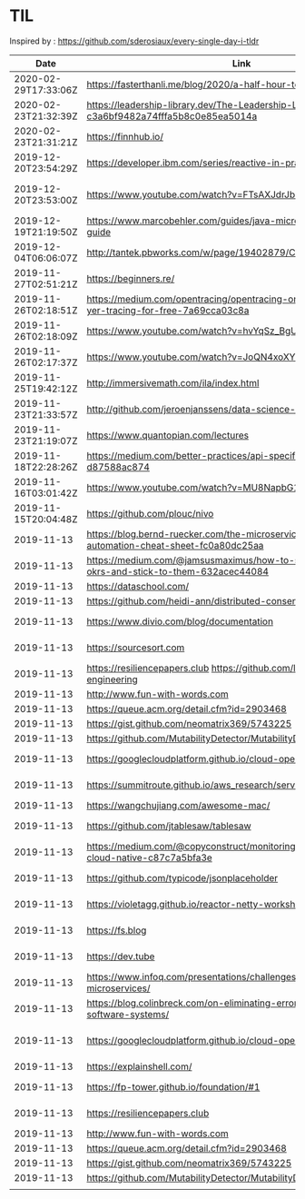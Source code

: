 # TIL

Inspired by : https://github.com/sderosiaux/every-single-day-i-tldr


|Date|Link|Title|Notes|
|----|----|-----|-----|
|2020-02-29T17:33:06Z|https://fasterthanli.me/blog/2020/a-half-hour-to-learn-rust/|A half-hour to learn Rust|Best intro to any programming language ever.|
|2020-02-23T21:32:39Z|https://leadership-library.dev/The-Leadership-Library-for-Engineers-c3a6bf9482a74fffa5b8c0e85ea5014a|The Leadership Library for Engineers||
|2020-02-23T21:31:21Z|https://finnhub.io/|Free financial APIs with some service limits||
|2019-12-20T23:54:29Z|https://developer.ibm.com/series/reactive-in-practice/|Reactive in practice with Java||
|2019-12-20T23:53:00Z|https://www.youtube.com/watch?v=FTsAXJdrJbI|Andrei Pangin - Everything you wanted to know about Stack Traces and Heap Dumps||
|2019-12-19T21:19:50Z|https://www.marcobehler.com/guides/java-microservices-a-practical-guide|||
|2019-12-04T06:06:07Z|http://tantek.pbworks.com/w/page/19402879/CommunicationProtocols|Communication Protocols|🔥|
|2019-11-27T02:51:21Z|https://beginners.re/|Reverse engineering for beginners|https://github.com/DennisYurichev/RE-for-beginners|
|2019-11-26T02:18:51Z|https://medium.com/opentracing/opentracing-on-kubernetes-get-yer-tracing-for-free-7a69cca03c8a|OpenTracing on kubernetes||
|2019-11-26T02:18:09Z|https://www.youtube.com/watch?v=hvYqSz_BgUM|Lesson learned with netty||
|2019-11-26T02:17:37Z|https://www.youtube.com/watch?v=JoQN4xoXY5Y|Analyzing heap memory leak||
|2019-11-25T19:42:12Z|http://immersivemath.com/ila/index.html|Linear Algebra|https://app.bolster.academy/courses/chapters/en/6 https://textbooks.math.gatech.edu/ila/|
|2019-11-23T21:33:57Z|http://github.com/jeroenjanssens/data-science-at-the-command-line|Data Science on the command line||
|2019-11-23T21:19:07Z|https://www.quantopian.com/lectures|Quant Finance Lectures|https://www.quantopian.com/ is a gold-mine|
|2019-11-18T22:28:26Z|https://medium.com/better-practices/api-specifications-d87588ac874|Bringing law and order to APIs with OpenAPI Specifications||
|2019-11-16T03:01:42Z|https://www.youtube.com/watch?v=MU8NapbG1IQ|Understanding Low Latency JVM GCs, Shenandoah, C4||
|2019-11-15T20:04:48Z|https://github.com/plouc/nivo|https://nivo.rocks/|Great visualization lib based on d3|
|2019-11-13|https://blog.bernd-ruecker.com/the-microservice-workflow-automation-cheat-sheet-fc0a80dc25aa| Microservice Automation CheatSheet|<a href="./uploads/The%20Microservice%20Workflow%20Automation%20Cheat%20Sheet.pdf">Saved copy</a>|
|2019-11-13|https://medium.com/@jamsusmaximus/how-to-set-your-personal-okrs-and-stick-to-them-632acec44084|How to set your Personal OKRs and stick to them||
|2019-11-13|https://dataschool.com/|Data School|Great resource for Data Engineering Best practices|
|2019-11-13|https://github.com/heidi-ann/distributed-consensus-reading-list|Distributed consensus reading list||
|2019-11-13|https://www.divio.com/blog/documentation|What nobody tells you about documentation||
|2019-11-13|https://sourcesort.com|Interviews with open source maintainers and developers||
|2019-11-13|https://resiliencepapers.club https://github.com/lorin/resilience-engineering|Resilience engineering papers||
|2019-11-13|http://www.fun-with-words.com|The wordplay website	|Nothing to see here. (big grin)|
|2019-11-13|https://queue.acm.org/detail.cfm?id=2903468|Stats for Engineers||
|2019-11-13|https://gist.github.com/neomatrix369/5743225|PerformanceRelated.md|Aggregated JVM Performance links|
|2019-11-13|https://github.com/MutabilityDetector/MutabilityDetector4FindBugs|MutabilityDetector4FindBugs|Run Mutability checks with findbugs run|
|2019-11-13|https://googlecloudplatform.github.io/cloud-opensource-java/| |A nice little guide that can help make better case for certain style I like|
|2019-11-13|https://summitroute.github.io/aws_research/service_support.html|AWS Service Support/Compatibility chart.|Most imp is CloudFormation Support.|
|2019-11-13|https://wangchujiang.com/awesome-mac/|Awesome Mac|Compiled list of great Mac tools.|
|2019-11-13|https://github.com/jtablesaw/tablesaw|Table Saw - Java dataframe and visualization library||
|2019-11-13|https://medium.com/@copyconstruct/monitoring-in-the-time-of-cloud-native-c87c7a5bfa3e|Monitoring in the time of Cloud Native|Reference for Observability and monitoring|
|2019-11-13|https://github.com/typicode/jsonplaceholder||A simple online fake REST API server	Fake REST API server||
|2019-11-13|https://violetagg.github.io/reactor-netty-workshop/|Reactor Netty Workshop	Reactor + Netty workshop||
|2019-11-13|https://fs.blog|https://fs.blog/mental-models/|Farnam Street	A pretty high fidelity blog with variety of topics and learnings.|
|2019-11-13|https://dev.tube|https://github.com/watch-devtube|DevTube	YouTube but for software engineering talks.|
|2019-11-13|https://www.infoq.com/presentations/challenges-operationalizing-microservices/|What Lies between: the Challenges of Operationalizing Microservices||
|2019-11-13|https://blog.colinbreck.com/on-eliminating-error-in-distributed-software-systems/|On Eliminating Error in Distributed Software Systems||
|2019-11-13|https://googlecloudplatform.github.io/cloud-opensource-java/|Google Best Practices for Java Libraries|The missing document I wish I had a few years ago while trying to make my case for certain conventions while working with Java.
|2019-11-13|https://explainshell.com/|Explains any shell command.||
|2019-11-13|https://fp-tower.github.io/foundation/#1|https://github.com/fp-tower/foundation|Foundation of functional programming course|
|2019-11-13|https://resiliencepapers.club|https://github.com/lorin/resilience-engineering|Resilience engineering papers|
|2019-11-13|http://www.fun-with-words.com|The wordplay website|Nothing to see here.|
|2019-11-13|https://queue.acm.org/detail.cfm?id=2903468|Stats for Engineers||
|2019-11-13|https://gist.github.com/neomatrix369/5743225|PerformanceRelated.md|Aggregated JVM Performance links|
|2019-11-13|https://github.com/MutabilityDetector/MutabilityDetector4FindBugs|MutabilityDetector4FindBugs|Run Mutability checks with findbugs run.|
|||||
